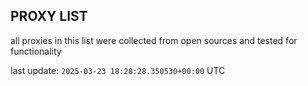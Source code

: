 ## PROXY LIST

all proxies in this list were collected from open sources and tested for functionality

last update: `2025-03-23 18:28:28.350530+00:00` UTC